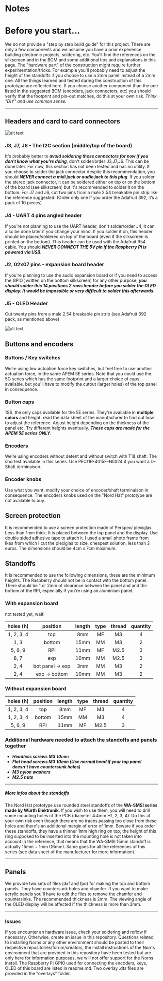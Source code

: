 # Notes

# Before you start...
We do not provide a "step by step build guide" for this project. There are only a few components and we assume you have a prior experience building electronic projects, soldering, etc. You'll find the references on the silkscreen and in the BOM and some additional tips and explanations in this page. The "hardware part" of the construction might require further experimentation/tricks. For example you'll probably need to adjust the height of the standoffs if you choose to use a 3mm panel instead of a 2mm one. All the things learned and tested during the construction of this prototype are reflected here. If you choose another component than the one listed in the suggested BOM (encoders, jack connectors, etc) you should verify that the footprint and pin-out matches, do this at your own risk. *Think "DIY" and use common sense.*

---

## Headers and card to card connectors

![alt text](https://github.com/nordseele/nordhat/blob/master/hardware/images/mockup_nordhat.png "mockup headers and mounting holes")


### J3, J7, J6 - The I2C section (middle/top of the board)
It's probably better to ***avoid soldering these connectors for now if you don't know what you're doing***, don't solder/order J3,J7,J6. This can be done later. For now, this section has not been tested and has no utility. If you choose to solder the jack connector despite this recommendation, you should ***NEVER connect a midi jack or audio jack to this plug***. If you solder the stereo jack connector, it can be soldered either on top or on the bottom of the board (see silkscreen) but it's recommended to solder it on the bottom. For J7 and J6, cut two pins from a male 2.54 breakable pin strip like the reference suggested. (Order only one if you order the Adafruit 392, it’s a pack of 10 pieces)

### J4 - UART 4 pins angled header
If you're not planning to use the UART header, don't solder/order J4, it can also be done later if you change your mind. If you solder it on, this header should be placed/soldered on top of the board (even if the silkscreen is printed on the bottom). This header can be used with the Adafruit 954 cable. You should ***NEVER CONNECT THE 5V pin if the Raspberry Pi is powered via USB.***

### J2, 02x07 pins - expansion board header
If you're planning to use the audio expansion board or if you need to access the GPIO )written on the bottom silkscreen) for any other purpose, ***you should solder this 14 positions 2 rows header before you solder the OLED display. It would be impossible or very difficult to solder this afterwards.***
### J5 - OLED Header
Cut twenty pins from a male 2.54 breakable pin strip (see Adafruit 392 pack, as mentioned above)

![alt text](https://github.com/nordseele/nordhat/blob/master/hardware/images/mockup_nordhat-headers.png "mockup headers pin-out")


## Buttons and encoders

### Buttons / Key switches
We’re using low actuation force key switches, but feel free to use another actuation force, in the same APEM 5E series. Note that you could use the 5G series which has the same footprint and a larger choice of caps available, but you'll have to modify the cutout (larger holes) of the top panel in consequence.

### Button caps
1SS, the only caps available for the 5E series. They're available in **multiple colors** and height. read the data sheet of the manufacturer to find out how to adjust the reference. Adjust height depending on the thickness of the panel etc. Try different heights eventually. ***These caps are made for the APEM 5E series ONLY***.

### Encoders
We’re using encoders without detent and without switch with T18 shaft. The shortest available in this series.
Use PEC11R-4015F-N0024 if you want a D-Shaft terminaison.
### Encoder knobs
Use what you want, modify your choice of encoder/shaft terminaison in consequence. The encoders knobs used on the "Nord Hat" prototype are not available to buy.  

## Screen protection

It is recommended to use a screen protection made of Perspex/ plexiglas. Less than 1mm thick. It is placed between the top panel and the display. Use double sided adhesive tape to attach it. I used a small photo frame from Ikea from which I cut the plexiglas to size, cheapest solution, less than 2 euros. The dimensions should be 4cm x 7cm maximum.

## Standoffs
It is recommended to use the following dimensions, these are the minimum heights. The Raspberry should not be in contact with the bottom panel. There should be 1 or 2mm of clearance between the panel and and the bottom of the RPI, especially if you're using an aluminium panel.

### With expansion board

not tested yet, wait!

| holes (h) | position | length  | type  | thread | quantity |
| :---: | :---: |:-------: | :-----: | :------: | :--------: |
| 1, 2, 3, 4 | top | 8mm   | MF  | M3 | 4 |
| 1, 3 | bottom | 15mm   |  MM | M3  | 2 |
| 5, 6, 9   | RPI | 11mm  | MF  | M2.5 | 3 |
| 8, 7   | exp | 10mm  | MM  | M2.5 | 3 |
| 2, 4 | bot panel  -> exp | 3mm   |  MM | M3  | 2 |
| 2, 4 | exp -> bottom | 10mm |  MM | M3  | 2 |

### Without expansion board
| holes (h) | position | length  | type  | thread | quantity |
| :---: | :---: |:-------: | :-----: | :------: | :--------: |
| 1, 2, 3, 4 | top | 8mm   | MF  | M3 | 4 |
| 1, 2, 3, 4 | bottom | 15mm   |  MM | M3  | 4 |
| 5, 6, 9   | RPI | 11mm  | MF  | M2.5 | 3 |

### Additional hardware needed to attach the standoffs and panels together
- ***Headless screws M3 10mm***    
- ***Flat head screws M3 10mm (Use normal head if your top panel doesn't have countersunk holes)***
- ***M3 nylon washers***  
- ***M2.5 nuts***
___
##### More infos about the standoffs
The Nord Hat prototype use rounded  steel standoffs of the **WA-SMSI series made by Würth Elektronik**. If you wish to use them, you will need to drill some mounting holes of the PCB (diameter 4.4mm H1, 2, 3, 4). Do this at your own risk even though there are no traces passing too close from these holes and there's an additional margin of error of 1mm. Beware if you order these standoffs, they have a thinner 1mm high ring on top, the height of this ring supposed to be inserted into the mounting hole is not taken into account in the reference, that means that the WA-SMSI 15mm standoff is actually 15mm + 1mm (16mm). Same goes for all the references of this series (see data sheet of the manufacturer for more information).
___
## Panels
We provide two sets of files (dxf and fpd) for making the top and bottom panels. They have countersunk holes and chamfer. If you want to make acrylic panels you'll have to edit the files to remove the chamfer and countersinks. The recommended thickness is 2mm. The viewing angle of the OLED display will be affected if the thickness is more than 2mm.
____

### Issues

If you encounter an hardware issue, check your soldering and reflow if necessary. Otherwise, create an issue in this repository. Questions related to installing Norns or any other environment should be posted to their respective repositories/forum/creators, the install instructions of the Norns environment that are provided in this repository have been tested but are only here for information purposes, we will not offer support for the Norns install. The Raspberry Pi GPIO used for connecting the encoders, keys, OLED of this board are listed in readme.md. Two overlay .dts files are provided in the "overlays" folder.
